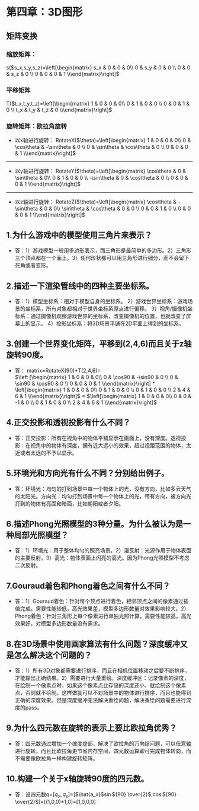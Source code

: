 # 第四章：3D图形
## 矩阵变换
### 缩放矩阵：
s($s_x,s_y,s_z)=\left[\begin{matrix}
s_x & 0 & 0 & 0\\
0 & s_y & 0 & 0 \\
0 & 0 & s_z & 0 \\
0 & 0 & 0 & 1
\\\end{matrix}\right]$
### 平移矩阵
T($t_x,t_y,t_z)=\left[\begin{matrix}
1 & 0 & 0 & 0\\
0 & 1 & 0 & 0 \\
0 & 0 & 1 & 0 \\
t_x & t_y & t_z & 0
\\\end{matrix}\right]$
### 旋转矩阵：欧拉角旋转
- 以x轴进行旋转：
RotateX($\theta)=\left[\begin{matrix}
1 & 0 & 0 & 0\\
0 & \cos\theta & -\sin\theta & 0 \\
0 & \sin\theta & \cos\theta & 0 \\
0 & 0 & 0 & 1
\\\end{matrix}\right]$
----
- 以y轴进行旋转：
RotateY($\theta)=\left[\begin{matrix}
\cos\theta & 0 & \sin\theta & 0\\
0 & 1 & 0 & 0 \\
-\sin\theta & 0 & \cos\theta & 0 \\
0 & 0 & 0 & 1
\\\end{matrix}\right]$
----
- 以z轴进行旋转：
RotateZ($\theta)=\left[\begin{matrix}
\cos\theta & -\sin\theta & 0 & 0\\
\sin\theta & \cos\theta & 0 & 0 \\
0 & 0 & 1 & 0 \\
0 & 0 & 0 & 1
\\\end{matrix}\right]$
## 1.为什么游戏中的模型使用三角片来表示？
- 答：1）游戏模型一般用多边形表示，而三角形是最简单的多边形。2）三角形三个顶点都在一个面上。3）任何形状都可以用三角形进行细分，而不会留下死角或者变形。
## 2.描述一下渲染管线中的四种主要坐标系。
- 答：1）模型坐标系：相对于模型自身的坐标系。 2）游戏世界坐标系：游戏场景的坐标系，所有对象都相对于世界坐标系原点进行偏移。 3）视角/摄像机坐标系：通过摄像机观察游戏世界的坐标系，改变摄像机的位置，也就改变了屏幕上的显示。 4）投影坐标系：将3D场景平铺在2D平面上得到的坐标系。
## 3.创建一个世界变化矩阵，平移到(2,4,6)而且关于z轴旋转90度。
- 答：
matrix=RotateX(90)*T(2,4,6)=<br>
$\left [\begin{matrix}
1 & 0 & 0 & 0\\
0 & \cos90 & -\sin90 & 0 \\
0 & \sin90 & \cos90 & 0 \\
0 & 0 & 0 & 1
\\\end{matrix}\right] *  \left[\begin{matrix}
1 & 0 & 0 & 0\\
0 & 1 & 0 & 0 \\
0 & 1 & 0 & 0 \\
2 & 4 & 6 & 1
\\\end{matrix}\right]$
=
$\left[\begin{matrix}
1 & 0 & 0 & 0\\
0 & 0 & -1 & 0 \\
0 & 1 & 0 & 0 \\
2 & 4 & 6 & 1
\\\end{matrix}\right]$
## 4.正交投影和透视投影有什么不同？
- 答：正交投影：所有在视角中的物体平铺显示在画面上，没有深度。透视投影：在视角中的物体有深度，拥有近大远小的效果，超过视距范围的物体，太近或者太远的不予以显示。
## 5.环境光和方向光有什么不同？分别给出例子。
- 答：环境光：均匀的打到场景中每一个物体上的光，没有方向，比如多云天气的太阳光。方向光：均匀打到场景中每一个物体上的光，带有方向，被方向光打到的物体有亮面和暗面，比如朝阳或者夕阳。
## 6.描述Phong光照模型的3种分量。为什么被认为是一种局部光照模型？
- 答：1）环境光：用于整体均匀的照亮场景。2）漫反射：光源作用于物体表面的主要反射。3）高光：物体表面上闪亮的高光。因为Phong光照模型不考虑二次反射。
## 7.Gouraud着色和Phong着色之间有什么不同？
- 答：1）Gouraud着色：针对每个顶点进行着色，相邻顶点之间的像素通过插值完成，需要性能较低，高光效果差，模型多边形数量对效果影响较大。2）Phong着色：针对三角形上每个像素进行单独光照计算，需要性能较高，高光效果好，对模型多边形数量没有需求。
## 8.在3D场景中使用画家算法有什么问题？深度缓冲又是怎么解决这个问题的？
- 答：1）所有3D对象都需要进行排序，而且在相机位置移动之后要不断排序，才能输出正确结果。2）需要进行大量重绘。深度缓冲区：记录像素的深度，在绘制一个像素点时，如果这个像素点比存储的深度还小，就绘制这个像素点，否则就不绘制。这样做就可以不对场景中的物体进行排序，而且也能得到正确的深度效果。但是深度缓冲无法解决重绘问题，解决重绘问题需要进行深度的pass。
## 9.为什么四元数在旋转的表示上要比欧拉角优秀？
- 答：四元数通过增加一个维度虚部，解决了欧拉角的万向结问题，可以任意轴进行旋转。而且比欧拉角更节省内存空间，四元数运算即可完成物体转向，而不需要像欧拉角一样构建旋转矩阵。
## 10.构建一个关于x轴旋转90度的四元数。
- 答：设四元数q=[$q_v,q_s$]=[$\hat{a_x}$$\sin$${90} \over{2}$,$\cos$${90} \over{2}$]=[(1,0,0)*1,0]=[1,0,0,0]